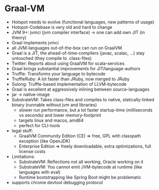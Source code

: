# Graal-VM

- Hotspot needs to evolve (functional languages, new patterns of usage)
- Hotspot-Codebase is very old and hard to change
- JVM 9+: jvmci (jvm compiler interface) -> one can add own JIT (in theory)
- Graal implements jvmci
- all JVM-languages out-of-the-box can run on GraalVM
- Graal is a JIT, the ahead-of-time-compilers (javac, scalac, ...) stay
  untouched (they compile to .class-files)
- Twitter: Reports about using GraalVM for scala-services
- Graal brings substantial improvements for JIT/language-authors
- Truffle: Transforms your language to bytecode
- TruffleRuby: A lot faster than JRuby, now merged to JRuby
- Sulong: Truffle-based implementation of LLVM-bytecode
- Graal is excellent at aggressively inlining between source-languages
- jar -> native-image
- SubstrateVM: Takes class-files and compiles to native, statically-linked
  binary (runnable without jvm and libraries)
  - slower run performance, but a lot faster startup-time (milliseconds vs
    seconds) and lower memory-footprint
  - targets linux and macos, amd64
  - perfect for CLI-tools
- legal stuff:
  - GraalVM Community Edition (CE) => free, GPL with classpath exception (like
    OpenJDK)
  - Enterprise Edition => freely downloadable, extra optimizations, full license costs
- Limitations:
  - SubstrateVM: Reflections not all working, Oracle working on it
  - SubstrateVM: You cannot emit JVM-bytecode at runtime (like languages with eval)
  - Runtime bootstrapping like Spring Boot might be problematic
- supports chrome devtool debugging protocol
